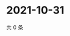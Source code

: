 # 2021-10-31

共 0 条

<!-- BEGIN WEIBO -->
<!-- 最后更新时间 Sun Oct 31 2021 17:11:06 GMT+0800 (China Standard Time) -->

<!-- END WEIBO -->
